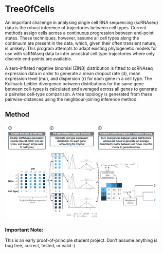 # TreeOfCells

An important challenge in analysing single cell RNA sequencing (scRNAseq) data
is the robust inference of trajectories between cell types. Current methods
assign cells across a continuous progression between end-point states. These
techniques, however, assume all cell types along the continuum are present in
the data, which, given their often transient nature, is unlikely. This program
attempts to adapt existing  phylogenetic models for use with scRNAseq data to
infer ancestral cell type trajectories where only discrete end-points are
available.

A zero-inflated negative binomial (ZINB) distribution is fitted to scRNAseq
expression data in order to generate a mean dropout rate (d), mean expression
level (mu), and dispersion (r) for each gene in a cell type. The
Kullback-Leibler divergence between distributions for the same gene between
cell-types is calculated and averaged across all genes to generate a pairwise
cell-type comparison. A tree topology is generated from these
pairwise-distances using the neighbour-joining inference method.

## Method
![](TOC_methods.png)

### Important Note:
This is an early proof-of-principle student project. Don't assume anything is 
bug free, correct, tested, or valid :)
